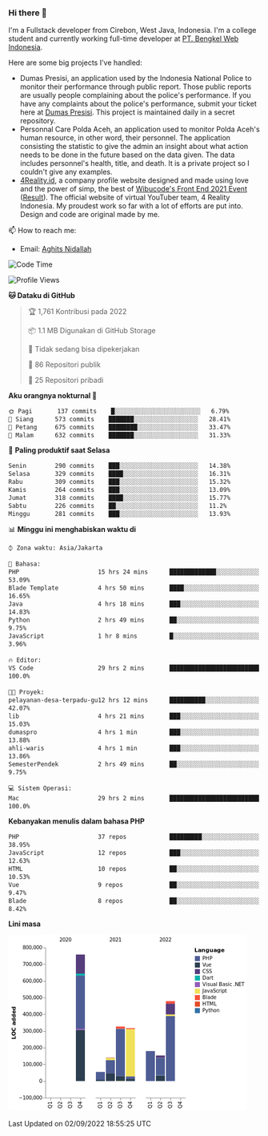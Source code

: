 ### Hi there 👋
I'm a Fullstack developer from Cirebon, West Java, Indonesia. I'm a college student and currently working full-time developer at [PT. Bengkel Web Indonesia](https://github.com/PT-Bengkel-Web-Indonesia).

Here are some big projects I've handled:
- Dumas Presisi, an application used by the Indonesia National Police to monitor their performance through public report. Those public reports are usually people complaining about the police's performance. If you have any complaints about the police's performance, submit your ticket here at [Dumas Presisi](https://dumaspresisi.polri.go.id/dumaspro). This project is maintained daily in a secret repository.
- Personnal Care Polda Aceh, an application used to monitor Polda Aceh's human resource, in other word, their personnel. The application consisting the statistic to give the admin an insight about what action needs to be done in the future based on the data given. The data includes personnel's health, title, and death. It is a private project so I couldn't give any examples.
- [4Reality.id](https://4reality.id), a company profile website designed and made using love and the power of simp, the best of [Wibucode's Front End 2021 Event](https://github.com/wibucode02/submision-event-frontend-2021) ([Result](https://github.com/wibucode02/top-5-pemenang-event-front-end-wibucode-2021)). The official website of virtual YouTuber team, 4 Reality Indonesia. My proudest work so far with a lot of efforts are put into. Design and code are original made by me.

📫 How to reach me:
- Email: [Aghits Nidallah](mailto:yourlovelydev@gmail.com)

<!--START_SECTION:waka-->
![Code Time](http://img.shields.io/badge/Code%20Time-1%2C658%20hrs%208%20mins-blue)

![Profile Views](http://img.shields.io/badge/Profil%20dilihat-6-blue)

**🐱 Dataku di GitHub** 

> 🏆 1,761 Kontribusi pada 2022
 > 
> 📦 1.1 MB Digunakan di GitHub Storage 
 > 
> 🚫 Tidak sedang bisa dipekerjakan
 > 
> 📜 86 Repositori publik 
 > 
> 🔑 25 Repositori pribadi  
 > 
**Aku orangnya nokturnal 🦉** 

```text
🌞 Pagi       137 commits    █░░░░░░░░░░░░░░░░░░░░░░░░   6.79% 
🌆 Siang      573 commits    ███████░░░░░░░░░░░░░░░░░░   28.41% 
🌃 Petang     675 commits    ████████░░░░░░░░░░░░░░░░░   33.47% 
🌙 Malam      632 commits    ███████░░░░░░░░░░░░░░░░░░   31.33%

```
📅 **Paling produktif saat Selasa** 

```text
Senin        290 commits    ███░░░░░░░░░░░░░░░░░░░░░░   14.38% 
Selasa       329 commits    ████░░░░░░░░░░░░░░░░░░░░░   16.31% 
Rabu         309 commits    ███░░░░░░░░░░░░░░░░░░░░░░   15.32% 
Kamis        264 commits    ███░░░░░░░░░░░░░░░░░░░░░░   13.09% 
Jumat        318 commits    ████░░░░░░░░░░░░░░░░░░░░░   15.77% 
Sabtu        226 commits    ██░░░░░░░░░░░░░░░░░░░░░░░   11.2% 
Minggu       281 commits    ███░░░░░░░░░░░░░░░░░░░░░░   13.93%

```


📊 **Minggu ini menghabiskan waktu di** 

```text
⌚︎ Zona waktu: Asia/Jakarta

💬 Bahasa: 
PHP                      15 hrs 24 mins      █████████████░░░░░░░░░░░░   53.09% 
Blade Template           4 hrs 50 mins       ████░░░░░░░░░░░░░░░░░░░░░   16.65% 
Java                     4 hrs 18 mins       ███░░░░░░░░░░░░░░░░░░░░░░   14.83% 
Python                   2 hrs 49 mins       ██░░░░░░░░░░░░░░░░░░░░░░░   9.75% 
JavaScript               1 hr 8 mins         █░░░░░░░░░░░░░░░░░░░░░░░░   3.96%

🔥 Editor: 
VS Code                  29 hrs 2 mins       █████████████████████████   100.0%

🐱‍💻 Proyek: 
pelayanan-desa-terpadu-gu12 hrs 12 mins      ██████████░░░░░░░░░░░░░░░   42.07% 
lib                      4 hrs 21 mins       ███░░░░░░░░░░░░░░░░░░░░░░   15.03% 
dumaspro                 4 hrs 1 min         ███░░░░░░░░░░░░░░░░░░░░░░   13.88% 
ahli-waris               4 hrs 1 min         ███░░░░░░░░░░░░░░░░░░░░░░   13.86% 
SemesterPendek           2 hrs 49 mins       ██░░░░░░░░░░░░░░░░░░░░░░░   9.75%

💻 Sistem Operasi: 
Mac                      29 hrs 2 mins       █████████████████████████   100.0%

```

**Kebanyakan menulis dalam bahasa PHP** 

```text
PHP                      37 repos            █████████░░░░░░░░░░░░░░░░   38.95% 
JavaScript               12 repos            ███░░░░░░░░░░░░░░░░░░░░░░   12.63% 
HTML                     10 repos            ██░░░░░░░░░░░░░░░░░░░░░░░   10.53% 
Vue                      9 repos             ██░░░░░░░░░░░░░░░░░░░░░░░   9.47% 
Blade                    8 repos             ██░░░░░░░░░░░░░░░░░░░░░░░   8.42%

```


**Lini masa**

![Chart not found](https://raw.githubusercontent.com/NikarashiHatsu/NikarashiHatsu/master/charts/bar_graph.png) 


 Last Updated on 02/09/2022 18:55:25 UTC
<!--END_SECTION:waka-->
